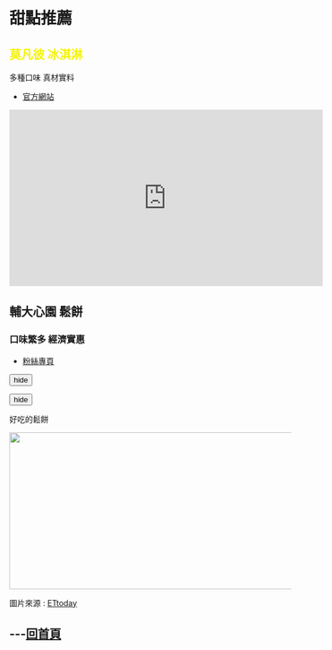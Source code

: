 <html>
<head>
  <style>
    .red-text {
      color:#f5000d;
    }
    .orange-text{
      color:#f55c00;
    }
    .yellow-text{
      color:#f5f300;
    }
    .blue-text{
      color:#0009ff;
    }
   </style>
</head>
<h1>甜點推薦</h1><p>
 



<h2 class="yellow-text">  莫凡彼 冰淇淋  </h2><p>
  
<p>  多種口味   真材實料  </p><p>
  <ul>
    <li><a href="https://www.mvp-icecream.com.tw/index.php?ac=MenuShow1">官方網站</a></li>
  </ul><p>
  
<iframe width="560" height="315" src="https://www.youtube.com/embed/UTCIla-84hA" frameborder="0" allow="accelerometer; autoplay; encrypted-media; gyroscope; picture-in-picture" allowfullscreen></iframe><p>
  
  <h2 class="-text">  輔大心園   鬆餅  </h2><p>

<h3>  口味繁多  經濟實惠  </h3><p>
    <ul>
        <li><a href="https://www.facebook.com/CIAO.WEI.waffle/">粉絲專頁</a></li>
    </ul>
    
<div>    
<script src="https://ajax.googleapis.com/ajax/libs/jquery/3.3.1/jquery.min.js"></script>        
		<script>
			$(document).ready(function() {
				$("button").css("color","black");
				$("button").click(function(){
					alert("sorry! 不給隱藏");
				});
			});
		</script>

<button style="color: black;">hide</button>


<button id="hide"> hide </button>

<p>好吃的鬆餅</p>

<img id="comp-ja6kq5fb1imgimage" style="width: 560px; height: 280px;" src="https://cdn2.ettoday.net/images/3406/d3406781.jpg" >


<p>圖片來源 : <a href="https://www.ettoday.net/news/20180712/1209708.htm">ETtoday</a></p>


<h2>---<a href="https://gary7lu.github.io/Food/">回首頁</a></h2>


